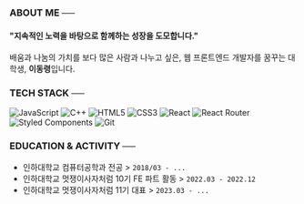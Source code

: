 ### ABOUT ME ──
#### "지속적인 노력을 바탕으로 함께하는 성장을 도모합니다."
배움과 나눔의 가치를 보다 많은 사람과 나누고 싶은, 웹 프론트엔드 개발자를 꿈꾸는 대학생, **이동령**입니다.
  

### TECH STACK ──
![JavaScript](https://img.shields.io/badge/javascript-%23323330.svg?style=for-the-badge&logo=javascript&logoColor=%23F7DF1E)
![C++](https://img.shields.io/badge/c++-%2300599C.svg?style=for-the-badge&logo=c%2B%2B&logoColor=white)
![HTML5](https://img.shields.io/badge/html5-%23E34F26.svg?style=for-the-badge&logo=html5&logoColor=white)
![CSS3](https://img.shields.io/badge/css3-%231572B6.svg?style=for-the-badge&logo=css3&logoColor=white)
![React](https://img.shields.io/badge/react-%2320232a.svg?style=for-the-badge&logo=react&logoColor=%2361DAFB)
![React Router](https://img.shields.io/badge/React_Router-CA4245?style=for-the-badge&logo=react-router&logoColor=white)
![Styled Components](https://img.shields.io/badge/styled--components-DB7093?style=for-the-badge&logo=styled-components&logoColor=white)
![Git](https://img.shields.io/badge/git-%23F05033.svg?style=for-the-badge&logo=git&logoColor=white)


### EDUCATION & ACTIVITY ──
- 인하대학교 컴퓨터공학과 전공 > `2018/03 - ...`
- 인하대학교 멋쟁이사자처럼 10기 FE 파트 활동 > `2022.03 - 2022.12`
- 인하대학교 멋쟁이사자처럼 11기 대표 > `2023.03 - ...`
